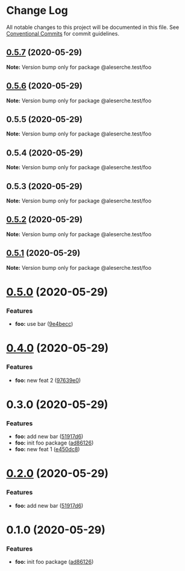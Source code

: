 # Change Log

All notable changes to this project will be documented in this file.
See [Conventional Commits](https://conventionalcommits.org) for commit guidelines.

## [0.5.7](https://github.com/aleserche-test/test-site/compare/@aleserche.test/foo@0.5.6...@aleserche.test/foo@0.5.7) (2020-05-29)

**Note:** Version bump only for package @aleserche.test/foo





## [0.5.6](https://github.com/aleserche-test/test-site/compare/@aleserche.test/foo@0.5.5...@aleserche.test/foo@0.5.6) (2020-05-29)

**Note:** Version bump only for package @aleserche.test/foo





## 0.5.5 (2020-05-29)

**Note:** Version bump only for package @aleserche.test/foo





## 0.5.4 (2020-05-29)

**Note:** Version bump only for package @aleserche.test/foo





## 0.5.3 (2020-05-29)

**Note:** Version bump only for package @aleserche.test/foo





## [0.5.2](https://github.com/aleserche-test/test-site/compare/@aleserche.test/foo@0.5.1...@aleserche.test/foo@0.5.2) (2020-05-29)

**Note:** Version bump only for package @aleserche.test/foo





## [0.5.1](https://github.com/aleserche-test/test-site/compare/@aleserche.test/foo@0.5.0...@aleserche.test/foo@0.5.1) (2020-05-29)

**Note:** Version bump only for package @aleserche.test/foo





# [0.5.0](https://github.com/aleserche-test/test-site/compare/@aleserche.test/foo@0.4.0...@aleserche.test/foo@0.5.0) (2020-05-29)


### Features

* **foo:** use bar ([9e4becc](https://github.com/aleserche-test/test-site/commit/9e4beccaab18699fabefcf420f1aba6a94300460))





# [0.4.0](https://github.com/aleserche-test/test-site/compare/@aleserche.test/foo@0.3.0...@aleserche.test/foo@0.4.0) (2020-05-29)


### Features

* **foo:** new feat 2 ([97639e0](https://github.com/aleserche-test/test-site/commit/97639e05eab16f9fd42b384d962b5c1ba5e9baa0))





# 0.3.0 (2020-05-29)


### Features

* **foo:** add new bar ([51917d6](https://github.com/aleserche-test/test-site/commit/51917d64b86f91e54bce4851637463db1294694d))
* **foo:** init foo package ([ad86126](https://github.com/aleserche-test/test-site/commit/ad86126e242ed144ad62f3e71bf06d87f2068326))
* **foo:** new feat 1 ([e450dc8](https://github.com/aleserche-test/test-site/commit/e450dc867fb7ca7eac2ca63d3a6482756c46a72f))





# [0.2.0](https://github.com/aleserche-test/test-site/compare/@aleserche-test/foo@0.1.0...@aleserche-test/foo@0.2.0) (2020-05-29)


### Features

* **foo:** add new bar ([51917d6](https://github.com/aleserche-test/test-site/commit/51917d64b86f91e54bce4851637463db1294694d))





# 0.1.0 (2020-05-29)


### Features

* **foo:** init foo package ([ad86126](https://github.com/aleserche-test/test-site/commit/ad86126e242ed144ad62f3e71bf06d87f2068326))

